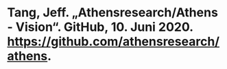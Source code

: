 # Tang, Jeff. „Athensresearch/Athens - Vision“. GitHub, 10. Juni 2020. https://github.com/athensresearch/athens.